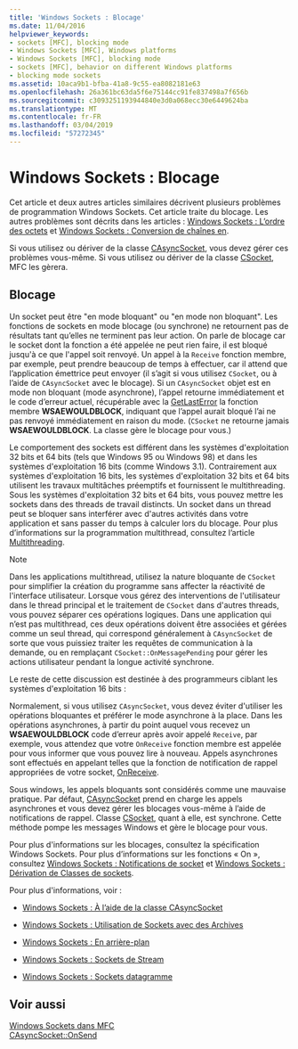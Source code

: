 ```yaml
---
title: 'Windows Sockets : Blocage'
ms.date: 11/04/2016
helpviewer_keywords:
- sockets [MFC], blocking mode
- Windows Sockets [MFC], Windows platforms
- Windows Sockets [MFC], blocking mode
- sockets [MFC], behavior on different Windows platforms
- blocking mode sockets
ms.assetid: 10aca9b1-bfba-41a8-9c55-ea8082181e63
ms.openlocfilehash: 26a361bc63da5f6e75144cc91fe837498a7f656b
ms.sourcegitcommit: c3093251193944840e3d0a068ecc30e6449624ba
ms.translationtype: MT
ms.contentlocale: fr-FR
ms.lasthandoff: 03/04/2019
ms.locfileid: "57272345"
---
```

# <a name="windows-sockets-blocking"></a>Windows Sockets : Blocage

Cet article et deux autres articles similaires décrivent plusieurs problèmes de programmation Windows Sockets. Cet article traite du blocage. Les autres problèmes sont décrits dans les articles : [Windows Sockets : L’ordre des octets](../mfc/windows-sockets-byte-ordering.md) et [Windows Sockets : Conversion de chaînes en](../mfc/windows-sockets-converting-strings.md).

Si vous utilisez ou dériver de la classe [CAsyncSocket](../mfc/reference/casyncsocket-class.md), vous devez gérer ces problèmes vous-même. Si vous utilisez ou dériver de la classe [CSocket](../mfc/reference/csocket-class.md), MFC les gèrera.

## <a name="blocking"></a>Blocage

Un socket peut être "en mode bloquant" ou "en mode non bloquant". Les fonctions de sockets en mode blocage (ou synchrone) ne retournent pas de résultats tant qu’elles ne terminent pas leur action. On parle de blocage car le socket dont la fonction a été appelée ne peut rien faire, il est bloqué jusqu'à ce que l'appel soit renvoyé. Un appel à la `Receive` fonction membre, par exemple, peut prendre beaucoup de temps à effectuer, car il attend que l’application émettrice peut envoyer (il s’agit si vous utilisez `CSocket`, ou à l’aide de `CAsyncSocket` avec le blocage). Si un `CAsyncSocket` objet est en mode non bloquant (mode asynchrone), l’appel retourne immédiatement et le code d’erreur actuel, récupérable avec la [GetLastError](../mfc/reference/casyncsocket-class.md#getlasterror) la fonction membre **WSAEWOULDBLOCK**, indiquant que l’appel aurait bloqué l’ai ne pas renvoyé immédiatement en raison du mode. (`CSocket` ne retourne jamais **WSAEWOULDBLOCK**. La classe gère le blocage pour vous.)

Le comportement des sockets est différent dans les systèmes d'exploitation 32 bits et 64 bits (tels que Windows 95 ou Windows 98) et dans les systèmes d'exploitation 16 bits (comme Windows 3.1). Contrairement aux systèmes d'exploitation 16 bits, les systèmes d'exploitation 32 bits et 64 bits utilisent les travaux multitâches préemptifs et fournissent le multithreading. Sous les systèmes d'exploitation 32 bits et 64 bits, vous pouvez mettre les sockets dans des threads de travail distincts. Un socket dans un thread peut se bloquer sans interférer avec d'autres activités dans votre application et sans passer du temps à calculer lors du blocage. Pour plus d’informations sur la programmation multithread, consultez l’article [Multithreading](../parallel/multithreading-support-for-older-code-visual-cpp.md).

> [!NOTE]
>  Dans les applications multithread, utilisez la nature bloquante de `CSocket` pour simplifier la création du programme sans affecter la réactivité de l'interface utilisateur. Lorsque vous gérez des interventions de l'utilisateur dans le thread principal et le traitement de `CSocket` dans d'autres threads, vous pouvez séparer ces opérations logiques. Dans une application qui n’est pas multithread, ces deux opérations doivent être associées et gérées comme un seul thread, qui correspond généralement à `CAsyncSocket` de sorte que vous puissiez traiter les requêtes de communication à la demande, ou en remplaçant `CSocket::OnMessagePending` pour gérer les actions utilisateur pendant la longue activité synchrone.

Le reste de cette discussion est destinée à des programmeurs ciblant les systèmes d'exploitation 16 bits :

Normalement, si vous utilisez `CAsyncSocket`, vous devez éviter d'utiliser les opérations bloquantes et préférer le mode asynchrone à la place. Dans les opérations asynchrones, à partir du point auquel vous recevez un **WSAEWOULDBLOCK** code d’erreur après avoir appelé `Receive`, par exemple, vous attendez que votre `OnReceive` fonction membre est appelée pour vous informer que vous pouvez lire à nouveau. Appels asynchrones sont effectués en appelant telles que la fonction de notification de rappel appropriées de votre socket, [OnReceive](../mfc/reference/casyncsocket-class.md#onreceive).

Sous windows, les appels bloquants sont considérés comme une mauvaise pratique. Par défaut, [CAsyncSocket](../mfc/reference/casyncsocket-class.md) prend en charge les appels asynchrones et vous devez gérer les blocages vous-même à l’aide de notifications de rappel. Classe [CSocket](../mfc/reference/csocket-class.md), quant à elle, est synchrone. Cette méthode pompe les messages Windows et gère le blocage pour vous.

Pour plus d'informations sur les blocages, consultez la spécification Windows Sockets. Pour plus d’informations sur les fonctions « On », consultez [Windows Sockets : Notifications de socket](../mfc/windows-sockets-socket-notifications.md) et [Windows Sockets : Dérivation de Classes de sockets](../mfc/windows-sockets-deriving-from-socket-classes.md).

Pour plus d'informations, voir :

- [Windows Sockets : À l’aide de la classe CAsyncSocket](../mfc/windows-sockets-using-class-casyncsocket.md)

- [Windows Sockets : Utilisation de Sockets avec des Archives](../mfc/windows-sockets-using-sockets-with-archives.md)

- [Windows Sockets : En arrière-plan](../mfc/windows-sockets-background.md)

- [Windows Sockets : Sockets de Stream](../mfc/windows-sockets-stream-sockets.md)

- [Windows Sockets : Sockets datagramme](../mfc/windows-sockets-datagram-sockets.md)

## <a name="see-also"></a>Voir aussi

[Windows Sockets dans MFC](../mfc/windows-sockets-in-mfc.md)<br/>
[CAsyncSocket::OnSend](../mfc/reference/casyncsocket-class.md#onsend)
